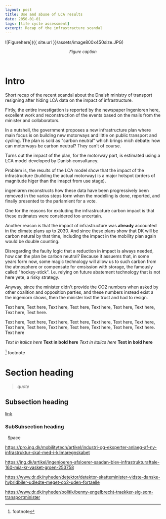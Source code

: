 ```yaml
---
layout: post
title: Use and abuse of LCA results
date: 2050-01-01
tags: [life cycle assessment]
excerpt: Recap of the infrastracture scandal
---
```



![Figurehere]({{ site.url }}/assets/image800x450size.JPG)
<center><i><font size="2">Figure caption</font></i></center>

&nbsp;

# Intro


Short recap of the recent scandal about the Dnaish ministry of transport resigning after hiding LCA data on the impact of infrastructure. 

Firtly, the entire investigation is reported by the newspaper Ingenioren here, excellent work and reconstruction of the events based on the mails from the minister and collaborators. 

In a nutshell, the government proposes a new infrastructure plan where main focus is on building  new motorways and little on public transport and cycling. The plan is sold as "carbon neutral" which brings mich debate: how can motorways be carbon neutral? They can't of course.

Turns out the impact of the plan, for the motorway part, is estimated using a LCA model developed by Danish consultancy. 

Problem is, the results of the LCA model show that the impact of the infrastructure (building the actual motorway) is a major hotspot (orders of magnitude higer than the imapct from use stage). 

ingeniøren reconstructs how these data have been progressively been removed in the varios steps form when the modelling is done, reported, and finally presented to the parlamient for a vote. 

One for the reasons for excluding the infrastructure carbon impact is that these estimates were considered too uncertain.

Another reason is that the impact of infrastructure was __already__ accounted in the climate plans up to 2030. And since these plans show that DK will be carbon netural by that time, including the impact in the mobility plan again would be double counting. 

Disregarding the faulty logic that a reduction in impact is always needed, how can the plan be carbon neutral? Because it assuems that, in some years form now, some magic technology will allow us to such carbon from the atmosphere or compensate for emsission with storage, the famously called "hockey-stick". I.e. relying on future abatement technology that is not here yete, a risky strategy.

Anyway, since the minister didn't provide the CO2 numbers when asked by other coalition and opposition parties, and these numbers instead exist a the ingeniorn shows, then the minister lost the trust and had to resign.



 Text here, Text here, Text here, Text here, Text here, Text here, Text here, Text here, Text here.
 
Text here, Text here, Text here, Text here, Text here, Text here, Text here, Text here, Text here, Text here, Text here, Text here, Text here, Text here.
Text here 

_Text in italics here_
__Text in bold here__ 
*Text in italics here* 
**Text in bold here**

 
[^1] footnote



# Section heading


> _quote_
> 


## Subsection heading

[link](https://en.wikipedia.org/wiki/RTFM)

### SubSubsection heading

&nbsp; Space


[^1]: footnote



https://pro.ing.dk/mobilitytech/artikel/industri-og-eksperter-anlaeg-af-ny-infrastruktur-skal-med-i-klimaregnskabet

https://ing.dk/artikel/ingenioeren-afsloerer-saadan-blev-infrastrukturaftale-160-mia-kr-vasket-groen-253758

https://www.dr.dk/nyheder/detektor/detektor-skatteminister-vidste-danske-hybridbiler-udledte-meget-co2-uden-fortaelle

https://www.dr.dk/nyheder/politik/benny-engelbrecht-traekker-sig-som-transportminister

